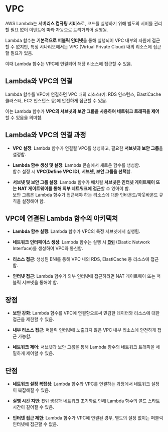 # VPC

AWS Lambda는 **서버리스 컴퓨팅 서비스**로, 코드를 실행하기 위해 별도의 서버를 관리할 필요 없이 이벤트에 따라 자동으로 트리거되어 실행됨.  

Lambda 함수는 **기본적으로 퍼블릭 인터넷**을 통해 실행되어 VPC 내부의 자원에 접근할 수 없지만, 특정 시나리오에서는 VPC (Virtual Private Cloud) 내의 리소스에 접근할 필요가 있음.  

이때 Lambda 함수는 VPC에 연결되어 해당 리소스에 접근할 수 있음.

## Lambda와 VPC의 연결

Lambda 함수를 VPC에 연결하면 VPC 내의 리소스(예: RDS 인스턴스, ElastiCache 클러스터, EC2 인스턴스 등)에 안전하게 접근할 수 있음.  

이는 Lambda 함수가 **VPC의 서브넷과 보안 그룹을 사용하여 네트워크 트래픽을 제어**할 수 있음을 의미함.

## Lambda와 VPC의 연결 과정

* **VPC 설정**: Lambda 함수가 연결될 VPC를 생성하고, 필요한 **서브넷과 보안 그룹**을 설정함.

* **Lambda 함수 생성 및 설정**:
Lambda 콘솔에서 새로운 함수를 생성함.  
함수 설정 시 **VPC(Define VPC ID), 서브넷, 보안 그룹을 선택**함.

* **서브넷 및 보안 그룹 설정**:
Lambda 함수가 배치될 **서브넷은 인터넷 게이트웨이 또는 NAT 게이트웨이를 통해 외부 네트워크에 접근**할 수 있어야 함.  
보안 그룹은 Lambda 함수가 접근해야 하는 리소스에 대한 인바운드/아웃바운드 규칙을 설정해야 함.

## VPC에 연결된 Lambda 함수의 아키텍처

* **Lambda 함수 실행**: Lambda 함수가 VPC의 특정 서브넷에서 실행됨.

* **네트워크 인터페이스 생성**: Lambda 함수는 실행 시 **[ENI](https://github.com/LeeWooJung/AWS-SAA-C03/tree/main/5.%20Network/5-1.%20ENI)** (Elastic Network Interface)를 생성하여 VPC와 통신함.

* **리소스 접근**: 생성된 ENI를 통해 VPC 내의 RDS, ElastiCache 등 리소스에 접근함.

* **인터넷 접근**: Lambda 함수가 외부 인터넷에 접근하려면 NAT 게이트웨이 또는 퍼블릭 서브넷을 통해야 함.

## 장점

* **보안 강화**: Lambda 함수를 VPC에 연결함으로써 민감한 데이터와 리소스에 대한 접근을 제한할 수 있음.

* **내부 리소스 접근**: 퍼블릭 인터넷에 노출되지 않은 VPC 내부 리소스에 안전하게 접근 가능함.

* **네트워크 제어**: 서브넷과 보안 그룹을 통해 Lambda 함수의 네트워크 트래픽을 세밀하게 제어할 수 있음.

## 단점

* **네트워크 설정 복잡성**: Lambda 함수와 VPC를 연결하는 과정에서 네트워크 설정이 복잡해질 수 있음.

* **실행 시간 지연**: ENI 생성과 네트워크 초기화로 인해 Lambda 함수의 콜드 스타트 시간이 길어질 수 있음.

* **인터넷 접근 제한**: Lambda 함수가 VPC에 연결된 경우, 별도의 설정 없이는 퍼블릭 인터넷에 접근할 수 없음.

